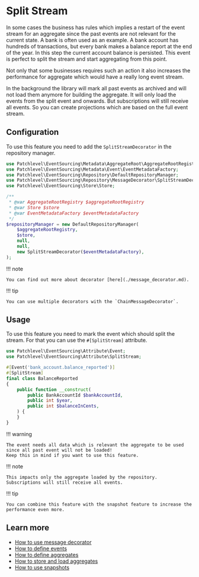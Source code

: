# Split Stream

In some cases the business has rules which implies a restart of the event stream for an aggregate
since the past events are not relevant for the current state.
A bank is often used as an example. A bank account has hundreds of transactions,
but every bank makes a balance report at the end of the year.
In this step the current account balance is persisted.
This event is perfect to split the stream and start aggregating from this point.

Not only that some businesses requires such an action
it also increases the performance for aggregate which would have a really long event stream.

In the background the library will mark all past events as archived
and will not load them anymore for building the aggregate.
It will only load the events from the split event and onwards.
But subscriptions will still receive all events.
So you can create projections which are based on the full event stream.

## Configuration

To use this feature you need to add the `SplitStreamDecorator` in the repository manager.

```php
use Patchlevel\EventSourcing\Metadata\AggregateRoot\AggregateRootRegistry;
use Patchlevel\EventSourcing\Metadata\Event\EventMetadataFactory;
use Patchlevel\EventSourcing\Repository\DefaultRepositoryManager;
use Patchlevel\EventSourcing\Repository\MessageDecorator\SplitStreamDecorator;
use Patchlevel\EventSourcing\Store\Store;

/**
 * @var AggregateRootRegistry $aggregateRootRegistry
 * @var Store $store
 * @var EventMetadataFactory $eventMetadataFactory
 */
$repositoryManager = new DefaultRepositoryManager(
    $aggregateRootRegistry,
    $store,
    null,
    null,
    new SplitStreamDecorator($eventMetadataFactory),
);
```
!!! note

    You can find out more about decorator [here](./message_decorator.md).
    
!!! tip

    You can use multiple decorators with the `ChainMessageDecorator`.
    
## Usage

To use this feature you need to mark the event which should split the stream.
For that you can use the `#[SplitStream]` attribute.

```php
use Patchlevel\EventSourcing\Attribute\Event;
use Patchlevel\EventSourcing\Attribute\SplitStream;

#[Event('bank_account.balance_reported')]
#[SplitStream]
final class BalanceReported
{
    public function __construct(
        public BankAccountId $bankAccountId,
        public int $year,
        public int $balanceInCents,
    ) {
    }
}
```
!!! warning

    The event needs all data which is relevant the aggregate to be used since all past event will not be loaded! 
    Keep this in mind if you want to use this feature.
    
!!! note

    This impacts only the aggregate loaded by the repository. Subscriptions will still receive all events.
    
!!! tip

    You can combine this feature with the snapshot feature to increase the performance even more.
    
## Learn more

* [How to use message decorator](message_decorator.md)
* [How to define events](events.md)
* [How to define aggregates](aggregate.md)
* [How to store and load aggregates](repository.md)
* [How to use snapshots](snapshots.md)
